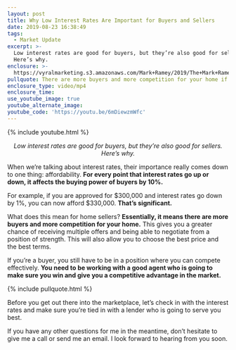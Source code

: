 ```yaml
---
layout: post
title: Why Low Interest Rates Are Important for Buyers and Sellers
date: 2019-08-23 16:38:49
tags:
  - Market Update
excerpt: >-
  Low interest rates are good for buyers, but they’re also good for sellers.
  Here’s why.
enclosure: >-
  https://vyralmarketing.s3.amazonaws.com/Mark+Ramey/2019/The+Mark+Ramey+Group-+How+Low+Interest+Rates+Affect+You.mp4
pullquote: There are more buyers and more competition for your home if you’re a seller.
enclosure_type: video/mp4
enclosure_time:
use_youtube_image: true
youtube_alternate_image:
youtube_code: 'https://youtu.be/6mDiewzmWfc'
---
```


{% include youtube.html %}

<p style="text-align: center;"><em>Low interest rates are good for buyers, but they’re also good for sellers. Here’s why.</em></p>

When we’re talking about interest rates, their importance really comes down to one thing: affordability. **For every point that interest rates go up or down, it affects the buying power of buyers by 10%.**&nbsp;

For example, if you are approved for $300,000 and interest rates go down by 1%, you can now afford $330,000. **That’s significant.**

What does this mean for home sellers? **Essentially, it means there are more buyers and more competition for your home.** This gives you a greater chance of receiving multiple offers and being able to negotiate from a position of strength. This will also allow you to choose the best price and the best terms.&nbsp;

If you’re a buyer, you still have to be in a position where you can compete effectively. **You need to be working with a good agent who is going to make sure you win and give you a competitive advantage in the market.**

{% include pullquote.html %}

Before you get out there into the marketplace, let’s check in with the interest rates and make sure you’re tied in with a lender who is going to serve you best.

If you have any other questions for me in the meantime, don’t hesitate to give me a call or send me an email. I look forward to hearing from you soon.